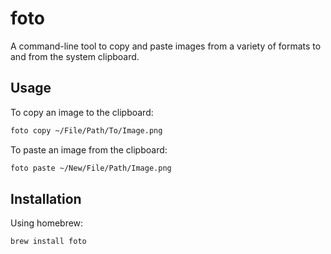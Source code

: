 # foto

A command-line tool to copy and paste images from a variety of formats to and from the system clipboard.

## Usage
To copy an image to the clipboard:
```bash
foto copy ~/File/Path/To/Image.png
```
To paste an image from the clipboard:
```bash
foto paste ~/New/File/Path/Image.png
```

## Installation
Using homebrew:
```bash
brew install foto
```

